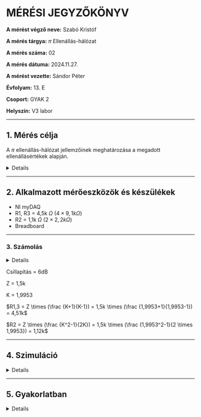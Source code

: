 
# MÉRÉSI JEGYZŐKÖNYV

**A mérést végző neve:** Szabó Kristóf

**A mérés tárgya:**  $\displaystyle \pi$ Ellenállás-hálózat

**A mérés száma:**  02

**A mérés dátuma:** 2024.11.27.   

**A mérést vezette:** Sándor Péter  

**Évfolyam:** 13. E 

**Csoport:** GYAK 2  

**Helyszín:**  V3 labor 

---

## 1. Mérés célja
A $\displaystyle \pi$ ellenállás-hálózat jellemzőinek meghatározása a megadott ellenállásértékek alapján.

<details>
  
### Kapcsolási rajz:
  
  ![kapcs](https://github.com/user-attachments/assets/dbae2317-3cc8-4935-8422-341aeec8bbc8)

</details>

---

## 2. Alkalmazott mérőeszközök és készülékek

- NI myDAQ
- R1, R3 = 4,5k $\Omega$ ($4 \times 9,1k \Omega$)
- R2 = 1,1k $\Omega$ ($2 \times 2,2k \Omega$)
- Breadboard

---

### 3. Számolás
<details>
  
![keplet2](https://github.com/user-attachments/assets/f14f7bb8-bcbb-4654-9393-173a0432805d)

*A képlethez a forrás:https://www.electronics-tutorials.ws/attenuators/t-pad-attenuator.html*
</details>

Csillapítás = 6dB

Z = 1,5k

K = 1,9953

$R1,3 = Z \times (\frac {K+1}{K-1}) = 1,5k \times (\frac {1,9953+1}{1,9953-1}) = 4,51k$

$R2 = Z \times (\frac {K^2-1}{2K}) = 1,5k \times (\frac {1,9953^2-1}{2 \times 1,9953}) = 1,12k$


---

## 4. Szimuláció
<details>
  
![circuit-20241127-1158](https://github.com/user-attachments/assets/5d6d1a31-afb6-4ea2-9f66-ab2c48cfcbb0)
</details>

---

## 5. Gyakorlatban
<details>
  
**Összerakva:**
![20241127_125022](https://github.com/user-attachments/assets/15593e3a-5bcb-46b6-b51c-f8c2e971daff)

**Oscilloscope:**

![390396600-97d1b47c-f039-48a0-97d6-f3594c23c696](https://github.com/user-attachments/assets/e8c28c88-d6a3-4f19-9b6b-bc8c59593ee5)

**Generátor:**

![390396622-c0fff6ad-5677-48ac-83ba-c22ae29607c9](https://github.com/user-attachments/assets/adf93eb9-c190-482b-b2c4-08f5f5d2fcbf)

</details>
